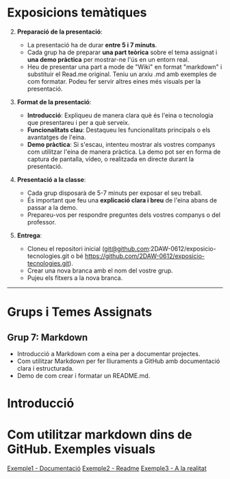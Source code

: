 # **Exposicions temàtiques**

2. **Preparació de la presentació**:
   - La presentació ha de durar **entre 5 i 7 minuts**.
   - Cada grup ha de preparar **una part teòrica** sobre el tema assignat i **una demo pràctica** per mostrar-ne l'ús en un entorn real.
   - Heu de presentar una part a mode de "Wiki" en format "markdown" i substituir el Read.me original. Teniu un arxiu .md amb exemples de com formatar. Podeu fer servir altres eines més visuals per la presentació.

3. **Format de la presentació**:
   - **Introducció**: Expliqueu de manera clara què és l'eina o tecnologia que presentareu i per a què serveix.
   - **Funcionalitats clau**: Destaqueu les funcionalitats principals o els avantatges de l'eina.
   - **Demo pràctica**: Si s'escau, intenteu mostrar als vostres companys com utilitzar l'eina de manera pràctica. La demo pot ser en forma de captura de pantalla, vídeo, o realitzada en directe durant la presentació.

4. **Presentació a la classe**:
   - Cada grup disposarà de 5-7 minuts per exposar el seu treball.
   - És important que feu una **explicació clara i breu** de l'eina abans de passar a la demo.
   - Prepareu-vos per respondre preguntes dels vostres companys o del professor.

5. **Entrega**:
   - Cloneu el repositori inicial (git@github.com:2DAW-0612/exposicio-tecnologies.git o bé https://github.com/2DAW-0612/exposicio-tecnologies.git).
   - Crear una nova branca amb el nom del vostre grup.
   - Pujeu els fitxers a la nova branca.

---
# Grups i Temes Assignats
## Grup 7: Markdown
- Introducció a Markdown com a eina per a documentar projectes.
- Com utilitzar Markdown per fer lliuraments a GitHub amb documentació clara i estructurada.
- Demo de com crear i formatar un README.md.

# Introducció 

# Com utilitzar markdown dins de GitHub. Exemples visuals
[Exemple1 - Documentació](https://github.com/AvenproTeam/AvenBonva/tree/main/schematics/Taules%20de%20Pin)
[Exemple2 - Readme](https://github.com/AvenproTeam/AvenBonva/blob/main/README.md)
[Exemple3 - A la realitat](https://github.com/microsoft/markitdown/blob/main/README.md)
